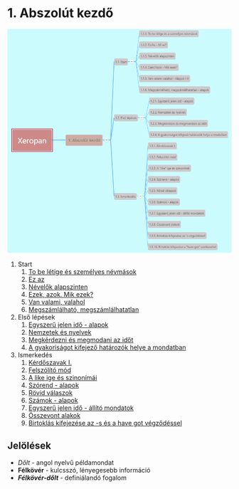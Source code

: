 # 1. Abszolút kezdő

![1](images/1.png)

1. Start
   1. [To be létige és személyes névmások](1.1-Start/1-To_be_letige_es_szemelyes_nevmasok.md)
   2. [Ez az](1.1-Start/2-ez_az.md)
   3. [Névelők alapszinten](1.1-Start/3-Nevelok_alapszinten.md)
   4. [Ezek, azok. Mik ezek?](1.1-Start/4-Ezek_azok-Mik_ezek.md)
   5. [Van valami, valahol](1.1-Start/5-Van_valami_valahol-alapok.md)
   6. [Megszámlálható, megszámlálhatatlan](1.1-Start/6-Megszamlalhato_megszamlalhatatlan-alapok.md)
2. Első lépések
   1. [Egyszerű jelen idő - alapok](1.2-Elso_lepesek/1.md)
   2. [Nemzetek és nyelvek](1.2-Elso_lepesek/2.md)
   3. [Megkérdezni és megmodani az időt](1.2-Elso_lepesek/3.md)
   4. [A gyakoriságot kifejező határozók helye a mondatban](1.2-Elso_lepesek/4.md)
3. Ismerkedés
   1. [Kérdőszavak I.](1.3-Ismerkedes/1.md)
   2. [Felszólító mód](1.3-Ismerkedes/2.md)
   3. [A like ige és szinonímái](1.3-Ismerkedes/3.md)
   4. [Szórend - alapok](1.3-Ismerkedes/4.md)
   5. [Rövid válaszok](1.3-Ismerkedes/5.md)
   6. [Számok - alapok](1.3-Ismerkedes/6.md)
   7. [Egyszerű jelen idő - állító mondatok](1.3-Ismerkedes/7.md)
   8. [Összevont alakok](1.3-Ismerkedes/8.md)
   9. [Birtoklás kifejezése az -s és a have got végződéssel](1.3-Ismerkedes/9-10.md)

## Jelölések

* *Dőlt* - angol nyelvű példamondat
* **Félkövér** - kulcsszó, lényegesebb információ
* ***Félkövér-dőlt*** - definiálandó fogalom
